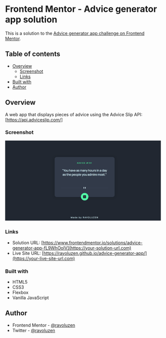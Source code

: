 # Frontend Mentor - Advice generator app solution

This is a solution to the [Advice generator app challenge on Frontend Mentor](https://www.frontendmentor.io/challenges/advice-generator-app-QdUG-13db).

## Table of contents

- [Overview](#overview)
  - [Screenshot](#screenshot)
  - [Links](#links)
- [Built with](#built-with)
- [Author](#author)

## Overview
A web app that displays pieces of advice using the Advice Slip API: [https://api.adviceslip.com/]
### Screenshot

![./Screenshot.png](./Screenshot.png)

### Links

- Solution URL: [https://www.frontendmentor.io/solutions/advice-generator-app-fL9WhOolV](https://your-solution-url.com)
- Live Site URL: [https://ravoluzen.github.io/advice-generator-app/](https://your-live-site-url.com)

### Built with

- HTML5
- CSS3
- Flexbox
- Vanilla JavaScript

## Author

- Frontend Mentor - [@ravoluzen](https://www.frontendmentor.io/profile/ravoluzen)
- Twitter - [@ravoluzen](https://www.twitter.com/ravoluzen)
